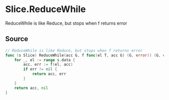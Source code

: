 # Slice.ReduceWhile

ReduceWhile is like Reduce, but stops when f returns error

## Source

```go
// ReduceWhile is like Reduce, but stops when f returns error
func (s Slice) ReduceWhile(acc G, f func(el T, acc G) (G, error)) (G, error) {
	for _, el := range s.data {
		acc, err := f(el, acc)
		if err != nil {
			return acc, err
		}
	}
	return acc, nil
}
```